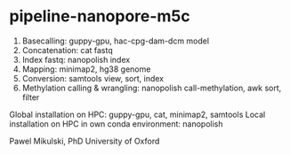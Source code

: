 # pipeline-nanopore-m5c

1. Basecalling: guppy-gpu, hac-cpg-dam-dcm model
2. Concatenation: cat fastq
3. Index fastq: nanopolish index
4. Mapping: minimap2, hg38 genome
5. Conversion: samtools view, sort, index
6. Methylation calling & wrangling: nanopolish call-methylation, awk sort, filter

Global installation on HPC: guppy-gpu, cat, minimap2, samtools
Local installation on HPC in own conda environment: nanopolish

Pawel Mikulski, PhD
University of Oxford
